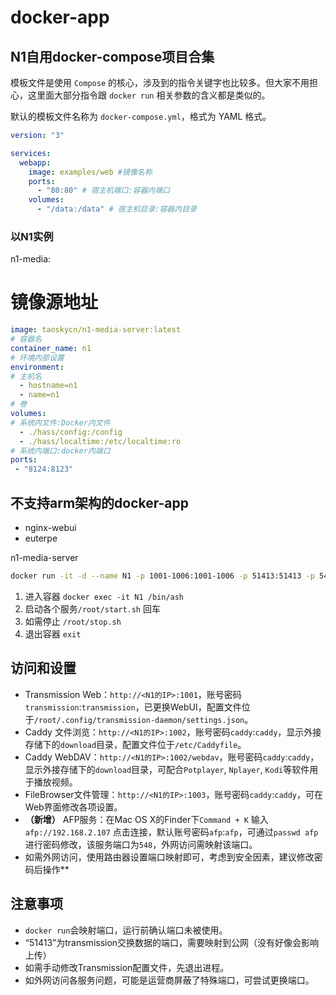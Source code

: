 # docker-app
## N1自用docker-compose项目合集

模板文件是使用 `Compose` 的核心，涉及到的指令关键字也比较多。但大家不用担心，这里面大部分指令跟 `docker run` 相关参数的含义都是类似的。

默认的模板文件名称为 `docker-compose.yml`，格式为 YAML 格式。

```yaml
version: "3"

services:
  webapp:
    image: examples/web #镜像名称
    ports:
      - "80:80" # 宿主机端口:容器内端口
    volumes:
      - "/data:/data" # 宿主机目录:容器内目录
```

### 以N1实例

  n1-media:
  # 镜像源地址
```yaml
image: taoskycn/n1-media-server:latest
# 容器名
container_name: n1
# 环境内部设置
environment:
# 主机名
  - hostname=n1
  - name=n1
# 卷
volumes:
# 系统内文件:Docker内文件
  - ./hass/config:/config
  - ./hass/localtime:/etc/localtime:ro
# 系统内端口:docker内端口
ports:
 - "8124:8123"
```

## 不支持arm架构的docker-app

- nginx-webui
- euterpe



n1-media-server

```bash
docker run -it -d --name N1 -p 1001-1006:1001-1006 -p 51413:51413 -p 548:548 --privileged=true --mount type=bind,source=/mnt/disk/docker-volume/n1-media/exmedia,target=/media/exmedia taoskycn/n1-media-server:0.2 /bin/ash
```

1. 进入容器 `docker exec -it N1 /bin/ash`
2. 启动各个服务`/root/start.sh` 回车
3. 如需停止 `/root/stop.sh`
4. 退出容器 `exit`

## 访问和设置

- Transmission Web：`http://<N1的IP>:1001`，账号密码`transmission`:`transmission`，已更换WebUI，配置文件位于`/root/.config/transmission-daemon/settings.json`。
- Caddy 文件浏览：`http://<N1的IP>:1002`，账号密码`caddy`:`caddy`，显示外接存储下的`download`目录，配置文件位于`/etc/Caddyfile`。
- Caddy WebDAV：`http://<N1的IP>:1002/webdav`，账号密码`caddy`:`caddy`，显示外接存储下的`download`目录，可配合`Potplayer`, `Nplayer`, `Kodi`等软件用于播放视频。
- FileBrowser文件管理：`http://<N1的IP>:1003`，账号密码`caddy`:`caddy`，可在Web界面修改各项设置。
- **（新增）** AFP服务：在Mac OS X的Finder下`Command + K` 输入`afp://192.168.2.107` 点击连接，默认账号密码`afp`:`afp`，可通过`passwd afp`进行密码修改，该服务端口为`548`，外网访问需映射该端口。
- 如需外网访问，使用路由器设置端口映射即可，考虑到安全因素，建议修改密码后操作**

## 注意事项

- `docker run`会映射端口，运行前确认端口未被使用。
- “51413”为transmission交换数据的端口，需要映射到公网（没有好像会影响上传）
- 如需手动修改Transmission配置文件，先退出进程。
- 如外网访问各服务问题，可能是运营商屏蔽了特殊端口，可尝试更换端口。

